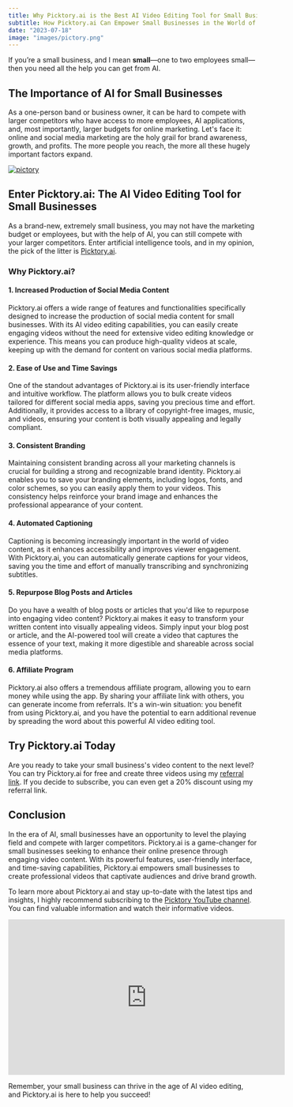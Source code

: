 ```yaml
---
title: Why Picktory.ai is the Best AI Video Editing Tool for Small Businesses
subtitle: How Picktory.ai Can Empower Small Businesses in the World of AI Video Editing
date: "2023-07-18"
image: "images/pictory.png"
---
```



If you’re a small business, and I mean **small**—one to two employees small—then you need all the help you can get from AI.

## The Importance of AI for Small Businesses

As a one-person band or business owner, it can be hard to compete with larger competitors who have access to more employees, AI applications, and, most importantly, larger budgets for online marketing. Let's face it: online and social media marketing are the holy grail for brand awareness, growth, and profits. The more people you reach, the more all these hugely important factors expand.

<a href="https://pictory.ai?ref=jqqbg" target="_blank" style="outline:none;border:none;"><img src="https://d2gdx5nv84sdx2.cloudfront.net/uploads/k5cvved3/marketing_asset/banner/10221/engage2_1104___736px___3_.png" alt="pictory" border="0"/></a>

## Enter Picktory.ai: The AI Video Editing Tool for Small Businesses

As a brand-new, extremely small business, you may not have the marketing budget or employees, but with the help of AI, you can still compete with your larger competitors. Enter artificial intelligence tools, and in my opinion, the pick of the litter is [Picktory.ai](https://pictory.ai?ref=jqqbg).

### Why Picktory.ai?

#### 1. Increased Production of Social Media Content

Picktory.ai offers a wide range of features and functionalities specifically designed to increase the production of social media content for small businesses. With its AI video editing capabilities, you can easily create engaging videos without the need for extensive video editing knowledge or experience. This means you can produce high-quality videos at scale, keeping up with the demand for content on various social media platforms.

#### 2. Ease of Use and Time Savings

One of the standout advantages of Picktory.ai is its user-friendly interface and intuitive workflow. The platform allows you to bulk create videos tailored for different social media apps, saving you precious time and effort. Additionally, it provides access to a library of copyright-free images, music, and videos, ensuring your content is both visually appealing and legally compliant.

#### 3. Consistent Branding

Maintaining consistent branding across all your marketing channels is crucial for building a strong and recognizable brand identity. Picktory.ai enables you to save your branding elements, including logos, fonts, and color schemes, so you can easily apply them to your videos. This consistency helps reinforce your brand image and enhances the professional appearance of your content.

#### 4. Automated Captioning

Captioning is becoming increasingly important in the world of video content, as it enhances accessibility and improves viewer engagement. With Picktory.ai, you can automatically generate captions for your videos, saving you the time and effort of manually transcribing and synchronizing subtitles.

#### 5. Repurpose Blog Posts and Articles

Do you have a wealth of blog posts or articles that you'd like to repurpose into engaging video content? Picktory.ai makes it easy to transform your written content into visually appealing videos. Simply input your blog post or article, and the AI-powered tool will create a video that captures the essence of your text, making it more digestible and shareable across social media platforms.

#### 6. Affiliate Program

Picktory.ai also offers a tremendous affiliate program, allowing you to earn money while using the app. By sharing your affiliate link with others, you can generate income from referrals. It's a win-win situation: you benefit from using Picktory.ai, and you have the potential to earn additional revenue by spreading the word about this powerful AI video editing tool.

## Try Picktory.ai Today

Are you ready to take your small business's video content to the next level? You can try Picktory.ai for free and create three videos using my [referral link](https://pictory.ai?ref=jqqbg). If you decide to subscribe, you can even get a 20% discount using my referral link.

## Conclusion

In the era of AI, small businesses have an opportunity to level the playing field and compete with larger competitors. Picktory.ai is a game-changer for small businesses seeking to enhance their online presence through engaging video content. With its powerful features, user-friendly interface, and time-saving capabilities, Picktory.ai empowers small businesses to create professional videos that captivate audiences and drive brand growth.

To learn more about Picktory.ai and stay up-to-date with the latest tips and insights, I highly recommend subscribing to the [Picktory YouTube channel](https://www.youtube.com/embed/heHnYt6XKTk). You can find valuable information and watch their informative videos.
<div className="aspect-w-16 aspect-h-9">
  <iframe width="560" height="315" src="https://www.youtube.com/embed/heHnYt6XKTk" title="YouTube video player" frameborder="0" allow="accelerometer; autoplay; clipboard-write; encrypted-media; gyroscope; picture-in-picture; web-share" allowfullscreen></iframe>
</div>

Remember, your small business can thrive in the age of AI video editing, and Picktory.ai is here to help you succeed!
